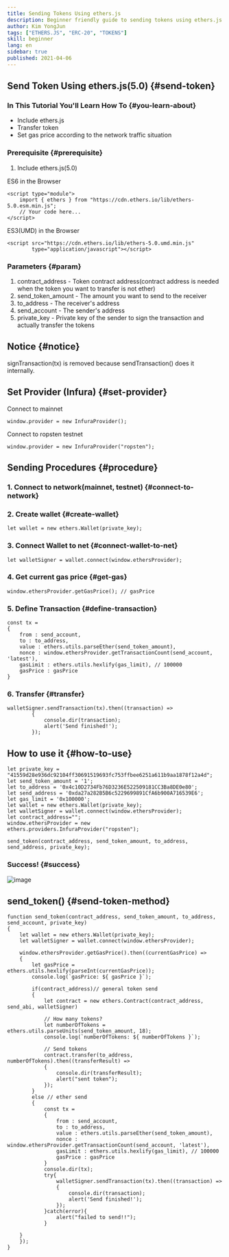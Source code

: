 ```yaml
---
title: Sending Tokens Using ethers.js
description: Beginner friendly guide to sending tokens using ethers.js.
author: Kim YongJun
tags: ["ETHERS.JS", "ERC-20", "TOKENS"]
skill: beginner
lang: en
sidebar: true
published: 2021-04-06
---
```




## Send Token Using ethers.js(5.0) {#send-token}

### In This Tutorial You'll Learn How To {#you-learn-about}
* Include ethers.js
* Transfer token
* Set gas price according to the network traffic situation

### Prerequisite {#prerequisite}
1. Include ethers.js(5.0)

ES6 in the Browser
```
<script type="module">
    import { ethers } from "https://cdn.ethers.io/lib/ethers-5.0.esm.min.js";
    // Your code here...
</script>
```

ES3(UMD) in the Browser
```
<script src="https://cdn.ethers.io/lib/ethers-5.0.umd.min.js"
        type="application/javascript"></script>
```
### Parameters {#param}
1. contract_address - Token contract address(contract address is needed when the token you want to transfer is not ether)
2. send_token_amount - The amount you want to send to the receiver
3. to_address - The receiver's address
4. send_account - The sender's address
5. private_key - Private key of the sender to sign the transaction and actually transfer the tokens

## Notice {#notice}
signTransaction(tx) is removed because sendTransaction() does it internally.

## Set Provider (Infura) {#set-provider}
Connect to mainnet
```
window.provider = new InfuraProvider();
```
Connect to ropsten testnet
```
window.provider = new InfuraProvider("ropsten");
```

## Sending Procedures {#procedure}
### 1. Connect to network(mainnet, testnet) {#connect-to-network}
### 2. Create wallet {#create-wallet}
```
let wallet = new ethers.Wallet(private_key);
```
### 3. Connect Wallet to net {#connect-wallet-to-net}
```
let walletSigner = wallet.connect(window.ethersProvider);
```
### 4. Get current gas price {#get-gas}
```
window.ethersProvider.getGasPrice(); // gasPrice
```
### 5. Define Transaction {#define-transaction}
```
const tx = 
{
	from : send_account,
	to : to_address,
	value : ethers.utils.parseEther(send_token_amount),
	nonce : window.ethersProvider.getTransactionCount(send_account, 'latest'),
	gasLimit : ethers.utils.hexlify(gas_limit), // 100000
	gasPrice : gasPrice
}
```
### 6. Transfer {#transfer}
```
walletSigner.sendTransaction(tx).then((transaction) => 
		{
			console.dir(transaction);
			alert('Send finished!');
		});
```

## How to use it {#how-to-use}
```
let private_key = "41559d28e936dc92104ff30691519693fc753ffbee6251a611b9aa1878f12a4d";
let send_token_amount = '1';
let to_address = '0x4c10D2734Fb76D3236E522509181CC3Ba8DE0e80';
let send_address = '0xda27a282B5B6c5229699891CfA6b900A716539E6';
let gas_limit = '0x100000';
let wallet = new ethers.Wallet(private_key);
let walletSigner = wallet.connect(window.ethersProvider);
let contract_address="";
window.ethersProvider = new ethers.providers.InfuraProvider("ropsten");

send_token(contract_address, send_token_amount, to_address, send_address, private_key);
```
### Success! {#success}
![image](https://user-images.githubusercontent.com/63450340/113803937-7f35fd80-9798-11eb-960c-b2ae90baf84f.png)


## send_token() {#send-token-method}
```
function send_token(contract_address, send_token_amount, to_address, send_account, private_key)
{
	let wallet = new ethers.Wallet(private_key);
	let walletSigner = wallet.connect(window.ethersProvider);

	window.ethersProvider.getGasPrice().then((currentGasPrice) => 
	{
		let gasPrice = ethers.utils.hexlify(parseInt(currentGasPrice));
		console.log(`gasPrice: ${ gasPrice }`);

		if(contract_address)// general token send
		{
			let contract = new ethers.Contract(contract_address, send_abi, walletSigner)
			
			// How many tokens?
			let numberOfTokens = ethers.utils.parseUnits(send_token_amount, 18);
			console.log(`numberOfTokens: ${ numberOfTokens }`);
			
			// Send tokens
			contract.transfer(to_address, numberOfTokens).then((transferResult) =>
			{
				console.dir(transferResult);
				alert("sent token");
			});
		}
		else // ether send
		{
			const tx = 
			{
				from : send_account,
				to : to_address,
				value : ethers.utils.parseEther(send_token_amount),
				nonce : window.ethersProvider.getTransactionCount(send_account, 'latest'),
				gasLimit : ethers.utils.hexlify(gas_limit), // 100000
				gasPrice : gasPrice
			}
			console.dir(tx);
			try{
				walletSigner.sendTransaction(tx).then((transaction) => 
				{
					console.dir(transaction);
					alert('Send finished!');
				});
			}catch(error){
				alert("failed to send!!");
			}

	}
	});
}
```
